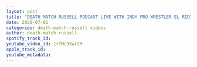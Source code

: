 ```yaml
---
layout: post
title: "DEATH MATCH RUSSELL PODCAST LIVE WITH INDY PRO WRESTLER EL RIDICULOSO! Tune in!"
date: 2020-07-01
categories: death-match-russell videos
author: death-match-russell
spotify_track_id: 
youtube_video_id: 1rfMc9Xwr2M
apple_track_id: 
youtube_metadata: 
---
```

